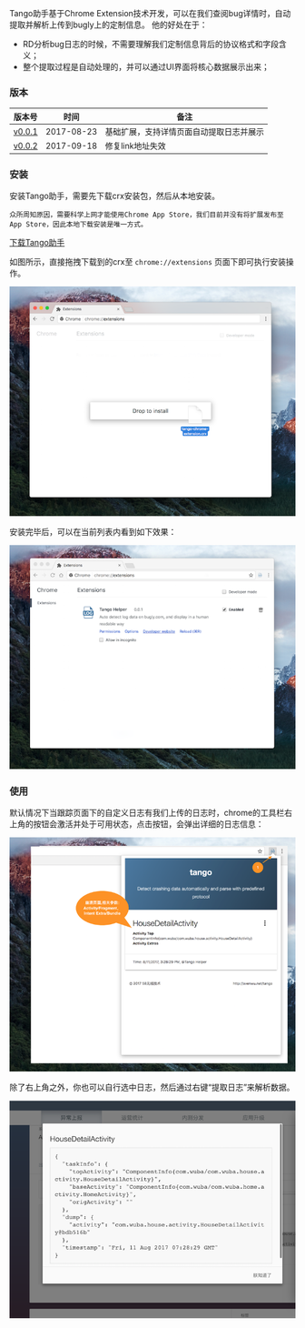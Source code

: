 Tango助手基于Chrome Extension技术开发，可以在我们查阅bug详情时，自动提取并解析上传到bugly上的定制信息。
他的好处在于：

- RD分析bug日志的时候，不需要理解我们定制信息背后的协议格式和字段含义；
- 整个提取过程是自动处理的，并可以通过UI界面将核心数据展示出来；


### 版本

版本号 | 时间 | 备注
------------ | ------------- | ------------
[v0.0.1](data/tango_v0.0.1.crx) | 2017-08-23  | 基础扩展，支持详情页面自动提取日志并展示
[v0.0.2](data/tango_v0.0.2.crx) | 2017-09-18  | 修复link地址失效  

### 安装

安装Tango助手，需要先下载crx安装包，然后从本地安装。

```
众所周知原因，需要科学上网才能使用Chrome App Store，我们目前并没有将扩展发布至App Store，因此本地下载安装是唯一方式。
```

[下载Tango助手](data/tango_v0.0.1.crx)

如图所示，直接拖拽下载到的crx至 `chrome://extensions` 页面下即可执行安装操作。

![install-extension](assets/images/install-extension.png)

安装完毕后，可以在当前列表内看到如下效果：

![installed-extension](assets/images/installed-extension.png)

### 使用

默认情况下当跟踪页面下的自定义日志有我们上传的日志时，chrome的工具栏右上角的按钮会激活并处于可用状态，点击按钮，会弹出详细的日志信息：

![popup log detail](assets/images/popup-log-detail.png)

除了右上角之外，你也可以自行选中日志，然后通过右键“提取日志”来解析数据。

![log alert](assets/images/log-alert.png)
